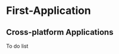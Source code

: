 # First-Application
Cross-platform Applications
------------------------------------------------------------------------------------------------------------------------------
To do list
